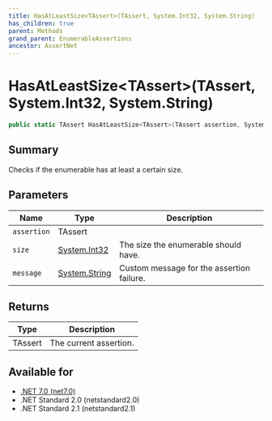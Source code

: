```yaml
---
title: HasAtLeastSize<TAssert>(TAssert, System.Int32, System.String)
has_children: true
parent: Methods
grand_parent: EnumerableAssertions
ancestor: AssertNet
---
```

# HasAtLeastSize&lt;TAssert&gt;(TAssert, System.Int32, System.String)

```csharp
public static TAssert HasAtLeastSize<TAssert>(TAssert assertion, System.Int32 size, System.String message);
```

## Summary
Checks if the enumerable has at least a certain size.

## Parameters
|Name|Type|Description|
|-|-|-|
|`assertion`|TAssert||
|`size`|[System.Int32](https://learn.microsoft.com/en-us/dotnet/api/system.int32)|The size the enumerable should have.|
|`message`|[System.String](https://learn.microsoft.com/en-us/dotnet/api/system.string)|Custom message for the assertion failure.|

## Returns
|Type|Description|
|-|-|
|TAssert|The current assertion.|

## Available for
- [.NET 7.0 (net7.0)](https://versionsof.net/core/7.0/)
- .NET Standard 2.0 (netstandard2.0)
- .NET Standard 2.1 (netstandard2.1)
